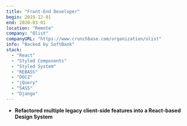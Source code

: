 ```yaml
---
title: "Front-End Developer"
begin: 2019-12-01
end: 2020-03-01
location: "Remote"
company: "Olist"
companyURL: "https://www.crunchbase.com/organization/olist"
info: "Backed by SoftBank"
stack:
  - "React"
  - "Styled Components"
  - "Styled System"
  - "REBASS"
  - "DOCZ"
  - "jQuery"
  - "SASS"
  - "Django"
---
```


- **Refactored multiple legacy client-side features into a React-based Design System**
